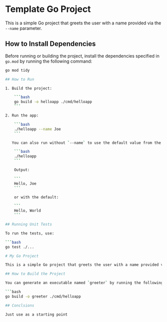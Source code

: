 # Template Go Project 

This is a simple Go project that greets the user with a name provided via the `--name` parameter.

## How to Install Dependencies

Before running or building the project, install the dependencies specified in `go.mod` by running the following command:

```bash
go mod tidy

## How to Run

1. Build the project:

    ```bash
    go build -o helloapp ./cmd/helloapp
    ```

2. Run the app:

    ```bash
    ./helloapp --name Joe
    ```

   You can also run without `--name` to use the default value from the config:

    ```bash
    ./helloapp
    ```

    Output:

    ```
    Hello, Joe
    ```

    or with the default:

    ```
    Hello, World
    ```

## Running Unit Tests

To run the tests, use:

```bash
go test ./...

# My Go Project

This is a simple Go project that greets the user with a name provided via the `--name` parameter.

## How to Build the Project

You can generate an executable named `greeter` by running the following command:

```bash
go build -o greeter ./cmd/helloapp

## Conclsions

Just use as a starting point

